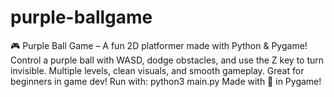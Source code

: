 # purple-ballgame
🎮 Purple Ball Game – A fun 2D platformer made with Python &amp; Pygame! Control a purple ball with WASD, dodge obstacles, and use the Z key to turn invisible. Multiple levels, clean visuals, and smooth gameplay. Great for beginners in game dev! Run with: python3 main.py Made with 💜 in Pygame!
